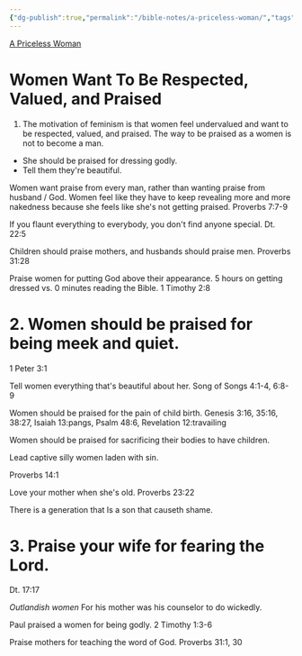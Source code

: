 ```yaml
---
{"dg-publish":true,"permalink":"/bible-notes/a-priceless-woman/","tags":["women","psychology","praiseyourwife"],"created":"May 9, 2021, 10:40 AM","updated":""}
---
```



[A Priceless Woman](https://www.kjv1611only.com/video/02preaching/Sermons_Pastor_Shelley/A_Priceless_Woman.mp4)

# Women Want To Be Respected, Valued, and Praised

1. The motivation of feminism is that women feel undervalued and want to be respected, valued, and praised. The way to be praised as a women is not to become a man.

- She should be praised for dressing godly.
- Tell them they're beautiful.

Women want praise from every man, rather than wanting praise from husband / God. Women feel like they have to keep revealing more and more nakedness because she feels like she's not getting praised.
Proverbs 7:7-9

If you flaunt everything to everybody, you don't find anyone special.
Dt. 22:5

Children should praise mothers, and husbands should praise men.
Proverbs 31:28

Praise women for putting God above their appearance. 5 hours on getting dressed vs. 0 minutes reading the Bible.
1 Timothy 2:8

# 2. Women should be praised for being meek and quiet.

1 Peter 3:1

Tell women everything that's beautiful about her.
Song of Songs 4:1-4, 6:8-9

Women should be praised for the pain of child birth.
Genesis 3:16, 35:16, 38:27, Isaiah 13:pangs, Psalm 48:6, Revelation 12:travailing

Women should be praised for sacrificing their bodies to have children.

Lead captive silly women laden with sin.

Proverbs 14:1

Love your mother when she's old.
Proverbs 23:22

There is a generation that
Is a son that causeth shame.

# 3. Praise your wife for fearing the Lord.

Dt. 17:17

*Outlandish women*
For his mother was his counselor to do wickedly.

Paul praised a women for being godly.
2 Timothy 1:3-6

Praise mothers for teaching the word of God.
Proverbs 31:1, 30
